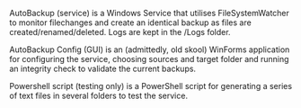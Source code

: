 AutoBackup (service) is a Windows Service that utilises FileSystemWatcher to monitor filechanges and create an identical backup as files are created/renamed/deleted. Logs are kept in the /Logs folder.

AutoBackup Config (GUI) is an (admittedly, old skool) WinForms application for configuring the service, choosing sources and target folder and running an integrity check to validate the current backups.

Powershell script (testing only) is a PowerShell script for generating a series of text files in several folders to test the service.
